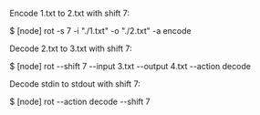 Encode 1.txt to 2.txt with shift 7:

$ [node] rot -s 7 -i "./1.txt" -o "./2.txt" -a encode

Decode 2.txt to 3.txt with shift 7:

$ [node] rot  --shift 7 --input 3.txt --output 4.txt --action decode

Decode stdin to stdout with shift 7:

$ [node] rot --action decode --shift 7
